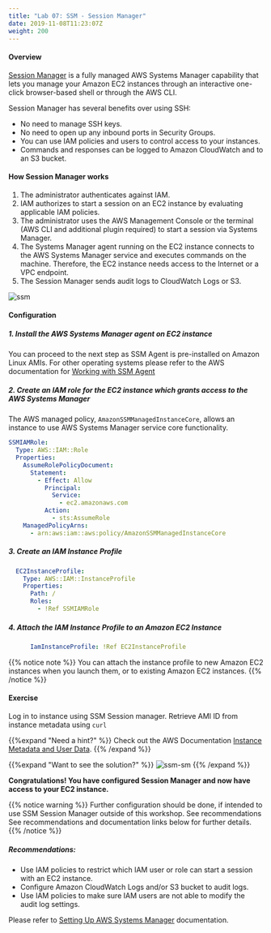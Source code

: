 ```yaml
---
title: "Lab 07: SSM - Session Manager"
date: 2019-11-08T11:23:07Z
weight: 200
---
```


#### Overview

[Session Manager](https://docs.aws.amazon.com/systems-manager/latest/userguide/session-manager.html) is a fully managed 
AWS Systems Manager capability that lets you manage your Amazon EC2 instances through an interactive one-click 
browser-based shell or through the AWS CLI.

Session Manager has several benefits over using SSH:

+ No need to manage SSH keys.
+ No need to open up any inbound ports in Security Groups.
+ You can use IAM policies and users to control access to your instances.
+ Commands and responses can be logged to Amazon CloudWatch and to an S3 bucket.

#### How Session Manager works

1. The administrator authenticates against IAM.
1. IAM authorizes to start a session on an EC2 instance by evaluating applicable IAM policies.
1. The administrator uses the AWS Management Console or the terminal (AWS CLI and additional plugin required) to 
   start a session via Systems Manager.
1. The Systems Manager agent running on the EC2 instance connects to the AWS Systems Manager service
   and executes commands on the machine. Therefore, the EC2 instance needs access to the Internet or a VPC endpoint.
1. The Session Manager sends audit logs to CloudWatch Logs or S3.

![ssm](/50-setting-up-ec2/ssm-sm-1.png)

#### Configuration

##### 1. Install the AWS Systems Manager agent on EC2 instance

You can proceed to the next step as SSM Agent is pre-installed on Amazon Linux AMIs. For other operating systems 
  please refer to the AWS documentation for [Working with SSM Agent](https://docs.aws.amazon.com/systems-manager/latest/userguide/ssm-agent.html)

##### 2. Create an IAM role for the EC2 instance which grants access to the AWS Systems Manager

The AWS managed policy, `AmazonSSMManagedInstanceCore`, allows an instance to use AWS Systems Manager service core functionality.
  
  ```yaml
  SSMIAMRole:
    Type: AWS::IAM::Role
    Properties:
      AssumeRolePolicyDocument:
        Statement:
          - Effect: Allow
            Principal:
              Service:
                - ec2.amazonaws.com
            Action:
              - sts:AssumeRole
      ManagedPolicyArns:
        - arn:aws:iam::aws:policy/AmazonSSMManagedInstanceCore
  ```
##### 3. Create an IAM Instance Profile
  
```yaml
  EC2InstanceProfile:
    Type: AWS::IAM::InstanceProfile
    Properties:
      Path: /
      Roles:
        - !Ref SSMIAMRole
```

##### 4. Attach the IAM Instance Profile to an Amazon EC2 Instance

```yaml
      IamInstanceProfile: !Ref EC2InstanceProfile
```

{{% notice note %}}
You can attach the instance profile to new Amazon EC2 instances when you launch them, or to existing Amazon EC2 instances.
{{% /notice %}}
  
#### Exercise

Log in to instance using SSM Session manager. Retrieve AMI ID from instance metadata using `curl`

{{%expand "Need a hint?" %}}
Check out the AWS Documentation [Instance Metadata and User Data](https://docs.aws.amazon.com/AWSEC2/latest/UserGuide/ec2-instance-metadata.html?shortFooter=true#instancedata-data-retrieval).
{{% /expand %}}

{{%expand "Want to see the solution?" %}}
![ssm-sm](/50-setting-up-ec2/ssm-sm-1.gif)
{{% /expand %}}
  
**Congratulations! You have configured Session Manager and now have access to your EC2 instance.**

{{% notice warning %}}
Further configuration should be done, if intended to use SSM Session Manager outside of this workshop. See recommendations
See recommendations and documentation links below for further details.
{{% /notice %}}

##### Recommendations:

+ Use IAM policies to restrict which IAM user or role can start a session with an EC2 instance.
+ Configure Amazon CloudWatch Logs and/or S3 bucket to audit logs.
+ Use IAM policies to make sure IAM users are not able to modify the audit log settings.

Please refer to [Setting Up AWS Systems Manager](https://docs.aws.amazon.com/systems-manager/latest/userguide/systems-manager-setting-up.html)
documentation.


